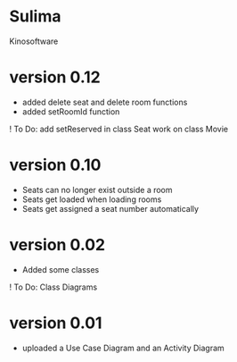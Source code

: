 # Sulima
Kinosoftware

# version 0.12
+ added delete seat and delete room functions
+ added setRoomId function

! To Do: add setReserved in class Seat
         work on class Movie
         
# version 0.10
+ Seats can no longer exist outside a room
+ Seats get loaded when loading rooms
+ Seats get assigned a seat number automatically

# version 0.02
+ Added some classes

! To Do: Class Diagrams

# version 0.01
+ uploaded a Use Case Diagram and an Activity Diagram
   
